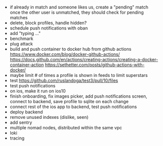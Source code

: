 - if already in match and someone likes us, create a "pending" match once the other user is unmatched, they should check for pending matches
- delete, block profiles, handle hidden?
- schedule push notifications with oban
- add "typing ..."
- benchmark
- plug attack
- build and push container to docker hub from github actions https://www.docker.com/blog/docker-github-actions/ https://docs.github.com/en/actions/creating-actions/creating-a-docker-container-action https://sethetter.com/posts/github-actions-with-docker/
- maybe limit # of times a profile is shown in feeds to limit superstars
- test https://github.com/ruslandoga/test3/pull/10/files
- test push notifications
- on ios, make it run on ios10
- finish onboarding, fix images picker, add push notifications screen, connect to backend, save profile to sqlite on each change
- connect rest of the ios app to backend, test push notifications
- deploy backend
- remove unused indexes (dislike, seen)
- add sentry
- multiple nomad nodes, distributed within the same vpc
- loki
- tracing
